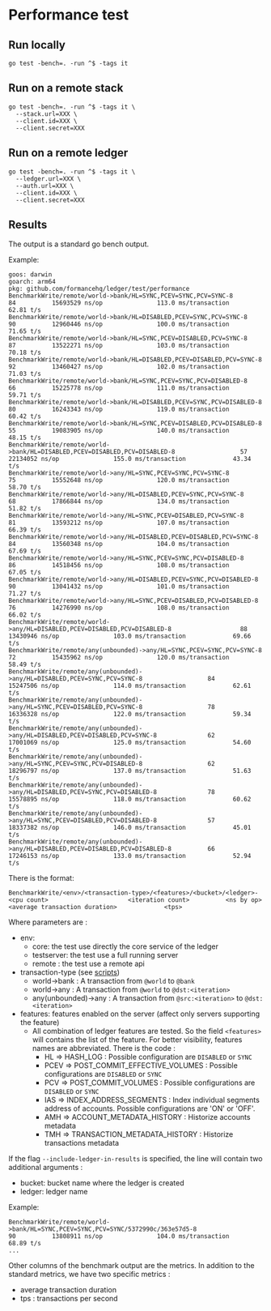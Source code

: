 # Performance test

## Run locally

```shell
go test -bench=. -run ^$ -tags it
```

## Run on a remote stack

```shell
go test -bench=. -run ^$ -tags it \
  --stack.url=XXX \
  --client.id=XXX \
  --client.secret=XXX
```

## Run on a remote ledger

```shell
go test -bench=. -run ^$ -tags it \
  --ledger.url=XXX \
  --auth.url=XXX \
  --client.id=XXX \
  --client.secret=XXX
```

## Results

The output is a standard go bench output.

Example: 
```
goos: darwin
goarch: arm64
pkg: github.com/formancehq/ledger/test/performance
BenchmarkWrite/remote/world->bank/HL=SYNC,PCEV=SYNC,PCV=SYNC-8                      84          15693529 ns/op               113.0 ms/transaction             62.81 t/s
BenchmarkWrite/remote/world->bank/HL=DISABLED,PCEV=SYNC,PCV=SYNC-8                  90          12960446 ns/op               100.0 ms/transaction             71.65 t/s
BenchmarkWrite/remote/world->bank/HL=SYNC,PCEV=DISABLED,PCV=SYNC-8                  87          13522271 ns/op               103.0 ms/transaction             70.18 t/s
BenchmarkWrite/remote/world->bank/HL=DISABLED,PCEV=DISABLED,PCV=SYNC-8              92          13460427 ns/op               102.0 ms/transaction             71.03 t/s
BenchmarkWrite/remote/world->bank/HL=SYNC,PCEV=SYNC,PCV=DISABLED-8                  66          15225778 ns/op               111.0 ms/transaction             59.71 t/s
BenchmarkWrite/remote/world->bank/HL=DISABLED,PCEV=SYNC,PCV=DISABLED-8              80          16243343 ns/op               119.0 ms/transaction             60.42 t/s
BenchmarkWrite/remote/world->bank/HL=SYNC,PCEV=DISABLED,PCV=DISABLED-8              55          19083905 ns/op               140.0 ms/transaction             48.15 t/s
BenchmarkWrite/remote/world->bank/HL=DISABLED,PCEV=DISABLED,PCV=DISABLED-8                  57          22134052 ns/op               155.0 ms/transaction             43.34 t/s
BenchmarkWrite/remote/world->any/HL=SYNC,PCEV=SYNC,PCV=SYNC-8                               75          15552648 ns/op               120.0 ms/transaction             58.70 t/s
BenchmarkWrite/remote/world->any/HL=DISABLED,PCEV=SYNC,PCV=SYNC-8                           68          17866844 ns/op               134.0 ms/transaction             51.82 t/s
BenchmarkWrite/remote/world->any/HL=SYNC,PCEV=DISABLED,PCV=SYNC-8                           81          13593212 ns/op               107.0 ms/transaction             66.39 t/s
BenchmarkWrite/remote/world->any/HL=DISABLED,PCEV=DISABLED,PCV=SYNC-8                       84          13560348 ns/op               104.0 ms/transaction             67.69 t/s
BenchmarkWrite/remote/world->any/HL=SYNC,PCEV=SYNC,PCV=DISABLED-8                           86          14518456 ns/op               108.0 ms/transaction             67.05 t/s
BenchmarkWrite/remote/world->any/HL=DISABLED,PCEV=SYNC,PCV=DISABLED-8                       90          13041432 ns/op               101.0 ms/transaction             71.27 t/s
BenchmarkWrite/remote/world->any/HL=SYNC,PCEV=DISABLED,PCV=DISABLED-8                       76          14276990 ns/op               108.0 ms/transaction             66.02 t/s
BenchmarkWrite/remote/world->any/HL=DISABLED,PCEV=DISABLED,PCV=DISABLED-8                   88          13430946 ns/op               103.0 ms/transaction             69.66 t/s
BenchmarkWrite/remote/any(unbounded)->any/HL=SYNC,PCEV=SYNC,PCV=SYNC-8                      72          15435962 ns/op               120.0 ms/transaction             58.49 t/s
BenchmarkWrite/remote/any(unbounded)->any/HL=DISABLED,PCEV=SYNC,PCV=SYNC-8                  84          15247506 ns/op               114.0 ms/transaction             62.61 t/s
BenchmarkWrite/remote/any(unbounded)->any/HL=SYNC,PCEV=DISABLED,PCV=SYNC-8                  78          16336328 ns/op               122.0 ms/transaction             59.34 t/s
BenchmarkWrite/remote/any(unbounded)->any/HL=DISABLED,PCEV=DISABLED,PCV=SYNC-8              62          17001069 ns/op               125.0 ms/transaction             54.60 t/s
BenchmarkWrite/remote/any(unbounded)->any/HL=SYNC,PCEV=SYNC,PCV=DISABLED-8                  62          18296797 ns/op               137.0 ms/transaction             51.63 t/s
BenchmarkWrite/remote/any(unbounded)->any/HL=DISABLED,PCEV=SYNC,PCV=DISABLED-8              78          15578895 ns/op               118.0 ms/transaction             60.62 t/s
BenchmarkWrite/remote/any(unbounded)->any/HL=SYNC,PCEV=DISABLED,PCV=DISABLED-8              57          18337382 ns/op               146.0 ms/transaction             45.01 t/s
BenchmarkWrite/remote/any(unbounded)->any/HL=DISABLED,PCEV=DISABLED,PCV=DISABLED-8          66          17246153 ns/op               133.0 ms/transaction             52.94 t/s

```

There is the format:
```
BenchmarkWrite/<env>/<transaction-type>/<features>/<bucket>/<ledger>-<cpu count>                      <iteration count>          <ns by op>               <average transaction duration>             <tps>
```

Where parameters are :
* env: 
  * core: the test use directly the core service of the ledger
  * testserver: the test use a full running server
  * remote : the test use a remote api
* transaction-type (see [scripts](./write_test.go))
  * world->bank : A transaction from `@world` to `@bank`
  * world->any : A transaction from `@world` to `@dst:<iteration>`
  * any(unbounded)->any : A transaction from `@src:<iteration>` to `@dst:<iteration>`
* features: features enabled on the server (affect only servers supporting the feature)
  * All combination of ledger features are tested. So the field `<features>` will contains the list of the feature. For better visibility, features names are abbreviated. There is the code : 
    * HL => HASH_LOG : Possible configuration are `DISABLED` or `SYNC`
    * PCEV => POST_COMMIT_EFFECTIVE_VOLUMES : Possible configurations are `DISABLED` or `SYNC`
    * PCV => POST_COMMIT_VOLUMES : Possible configurations are `DISABLED` or `SYNC`
    * IAS => INDEX_ADDRESS_SEGMENTS : Index individual segments address of accounts. Possible configurations are 'ON' or 'OFF'.
    * AMH => ACCOUNT_METADATA_HISTORY : Historize accounts metadata
    * TMH => TRANSACTION_METADATA_HISTORY : Historize transactions metadata

If the flag `--include-ledger-in-results` is specified, the line will contain two additional arguments :
* bucket: bucket name where the ledger is created
* ledger: ledger name

Example:
```
BenchmarkWrite/remote/world->bank/HL=SYNC,PCEV=SYNC,PCV=SYNC/5372990c/363e57d5-8                      90          13808911 ns/op               104.0 ms/transaction             68.89 t/s 
...
```

Other columns of the benchmark output are the metrics.
In addition to the standard metrics, we have two specific metrics : 
* average transaction duration
* tps : transactions per second